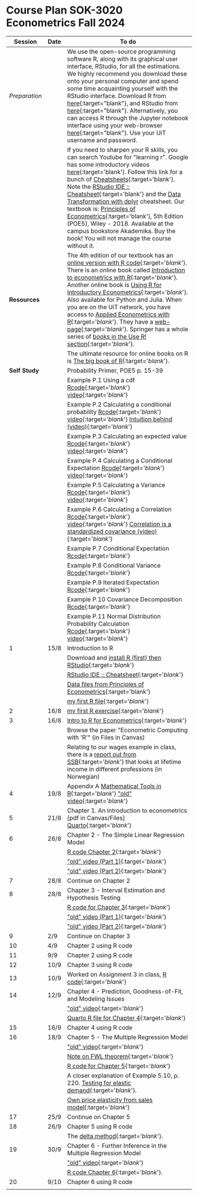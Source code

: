 # Course Plan SOK-3020 Econometrics Fall 2024

| Session  | Date | To do                                            |
|------------------|---------|------------------------------------------------------------------|
| *Preparation*    |         | We use the open-source programming software R, along with its graphical user interface, RStudio, for all the estimations. We highly recommend you download these onto your personal computer and spend some time acquainting yourself with the RStudio interface. Download R from [here](https://cloud.r-project.org/){:target="blank"}, and RStudio from [here](https://posit.co/download/rstudio-desktop/){:target="blank"}. Alternatively, you can access R through the Jupyter notebook interface using your web-browser [here](https://jupyter.uit.no){:target="blank"}. Use your UiT username and password.   |
|                  |          | If you need to sharpen your R skills, you can search Youtube for "learning r". Google has some introductory videos [here](https://www.youtube.com/playlist?list=PLOU2XLYxmsIK9qQfztXeybpHvru-TrqAP){:target='blank'}. Follow this link for a bunch of [Cheatsheets](https://posit.co/resources/cheatsheets/){:target='blank'}. Note the [RStudio IDE :: Cheatsheet](https://rstudio.github.io/cheatsheets/html/rstudio-ide.html){:target='blank'} and the [Data Transformation with dplyr](https://rstudio.github.io/cheatsheets/html/data-transformation.html) cheatsheet. Our textbook is: [Principles of Econometrics](http://principlesofeconometrics.com/poe5/poe5.html){:target='blank'}, 5th Edition (POE5), Wiley - 2018. Available at the campus bookstore Akademika. Buy the book! You will not manage the course without it. |
| **Resources** |            | The 4th edition of our textbook has an [online version with R code](https://bookdown.org/ccolonescu/RPoE4/){:target='_blank_'}. There is an online book called [Introduction to econometrics with R](https://www.econometrics-with-r.org/index.html){:target='_blank_'}. Another online book is [Using R for Introductory Econometrics](http://urfie.net){:target='_blank_'}. Also available for Python and Julia. When you are on the UiT network, you have access to [Applied Econometrics with R](https://link.springer.com/book/10.1007%2F978-0-387-77318-6){:target='_blank_'}. They have a [web-page](https://eeecon.uibk.ac.at/~zeileis/teaching/AER/){:target='_blank_'}. Springer has a whole series of [books in the Use R! section](https://link.springer.com/search?facet-series=%226991%22&facet-content-type=%22Book%22){:target='_blank_'}. |
|                  |         | The ultimate resource for online books on R is [The big book of R](https://www.bigbookofr.com/){:target='_blank_'}. |
| **Self Study** |     |  Probability Primer, POE5 p. 15-39 |
|   |   |  Example P.1 Using a cdf  [Rcode](https://raw.githubusercontent.com/uit-sok-3020-h23/uit-sok-3020-h23.github.io/main/example_p1%20using%20a%20cdf.R){:target='_blank_'}  [video](https://uit.cloud.panopto.eu/Panopto/Pages/Viewer.aspx?id=20d5f48a-e081-4ce0-b024-b0610078f235){:target='_blank_'}  |
|   |   | Example P.2 Calculating a conditional probability [Rcode](https://raw.githubusercontent.com/uit-sok-3020-h23/uit-sok-3020-h23.github.io/main/example_p2%20calculating%20a%20conditional%20probability.R){:target='_blank_'}  [video](https://uit.cloud.panopto.eu/Panopto/Pages/Viewer.aspx?id=ae78fd28-9635-41fe-a3a9-b0610078f247){:target='_blank_'}  [Intuition behind (video)](https://uit.cloud.panopto.eu/Panopto/Pages/Viewer.aspx?id=79a7b549-d8d7-4230-87fd-b0610078f23f){:target='_blank_'}  |  
|   |   | Example P.3 Calculating an expected value  [Rcode](https://raw.githubusercontent.com/uit-sok-3020-h23/uit-sok-3020-h23.github.io/main/example_p3%20calculating%20an%20expected%20value.R){:target='_blank_'}  [video](https://uit.cloud.panopto.eu/Panopto/Pages/Viewer.aspx?id=32f60538-9af0-4ea4-89f3-b0610078f0d9){:target='_blank_'}   |  
|   |   | Example P.4 Calculating a Conditional Expectation  [Rcode](https://raw.githubusercontent.com/uit-sok-3020-h23/uit-sok-3020-h23.github.io/main/example_p4%20calculating%20a%20conditional%20expectation.R){:target='_blank_'}  [video](https://uit.cloud.panopto.eu/Panopto/Pages/Viewer.aspx?id=7f00a56e-92b0-4c21-8073-b0610078f577){:target='_blank_'}   |  
|   |   | Example P.5 Calculating a Variance  [Rcode](https://raw.githubusercontent.com/uit-sok-3020-h23/uit-sok-3020-h23.github.io/main/example_p5%20calculating%20a%20variance.R){:target='_blank_'}  [video](https://uit.cloud.panopto.eu/Panopto/Pages/Viewer.aspx?id=d75b1ca0-b337-4438-b4b5-b0610078f64c){:target='_blank_'}   |  
|   |   | Example P.6 Calculating a Correlation [Rcode](https://raw.githubusercontent.com/uit-sok-3020-h23/uit-sok-3020-h23.github.io/main/example_p6%20calculating%20a%20correlation.R){:target='_blank_'}  [video](https://uit.cloud.panopto.eu/Panopto/Pages/Viewer.aspx?id=64831e5e-8ca8-41db-b18b-b0610078f747){:target='_blank_'} [Correlation is a standardized covariance (video)](https://uit.cloud.panopto.eu/Panopto/Pages/Viewer.aspx?id=068b0fb1-4f62-49c6-86f7-b0610078f56e){:target='_blank_'}   |  
|   |   | Example P.7 Conditional Expectation  [Rcode](https://raw.githubusercontent.com/uit-sok-3020-h23/uit-sok-3020-h23.github.io/main/example_p7%20conditional%20expectation.R){:target='_blank_'}     |  
|   |   | Example P.8 Conditional Variance  [Rcode](https://raw.githubusercontent.com/uit-sok-3020-h23/uit-sok-3020-h23.github.io/main/example_p8%20conditional%20variance.R){:target='_blank_'}     |  
|   |   | Example P.9 Iterated Expectation  [Rcode](https://raw.githubusercontent.com/uit-sok-3020-h23/uit-sok-3020-h23.github.io/main/example_p9%20iterated%20expectation.R){:target='_blank_'}     |  
|   |   | Example P.10 Covariance Decomposition  [Rcode](https://raw.githubusercontent.com/uit-sok-3020-h23/uit-sok-3020-h23.github.io/main/example_p10%20covariance%20decomposition.R){:target='_blank_'}   |  
|   |   | Example P.11 Normal Distribution Probability Calculation  [Rcode](https://raw.githubusercontent.com/uit-sok-3020-h23/uit-sok-3020-h23.github.io/main/example_p11-normal-distribution-probability-calculation.R){:target='_blank_'}  [video](https://uit.cloud.panopto.eu/Panopto/Pages/Viewer.aspx?id=ed10162c-003a-441f-bc7f-b06200d77a64){:target='_blank_'}   |  
| 1  |   15/8 | Introduction to R|
|    |       |   Download and [install R (first) then RStudio](https://posit.co/download/rstudio-desktop/){:target='_blank_'} |
|    |       |  [RStudio IDE :: Cheatsheet](https://rstudio.github.io/cheatsheets/html/rstudio-ide.html){:target='_blank_'}   |
|    |       |  [Data files from Principles of Econometrics](https://www.principlesofeconometrics.com/poe5/poe5data.html){:target='blank'}       |
|    |       |  [my first R file](https://raw.githubusercontent.com/uit-sok-3020-h24/uit-sok-3020-h24.github.io/main/my%20first%20r%20file.R){:target='_blank_'} |
| 2  | 16/8      | [my first R exercise](https://raw.githubusercontent.com/uit-sok-3020-h24/uit-sok-3020-h24.github.io/main/my_first_exercise.R){:target='_blank_'}  |
| 3  | 16/8    |  [Intro to R for Econometrics](https://raw.githubusercontent.com/uit-sok-3020-h24/uit-sok-3020-h24.github.io/main/intro%20to%20R%20for%20econometrics.qmd){:target='_blank_'} |
|    | | Browse the paper "Econometric Computing with 'R'" (in Files in Canvas) |
|    |  | Relating to our wages example in class, there is a [report out from SSB](https://www.ssb.no/inntekt-og-forbruk/inntekt-og-formue/artikler/forskjeller-i-livslopsinntekt-mellom-utdanningsgrupper/_/attachment/inline/fbc61677-a679-4edd-93d8-c6095b866d0d:138a258371f5d983314e8175b97bb5ed5adc04e3/RAPP2023-26.pdf){:target='_blank_'} that looks at lifetime income in different professions (in Norwegian) |
| 4  | 19/8  | Appendix A [Mathematical Tools in R](https://raw.githubusercontent.com/uit-sok-3020-h24/uit-sok-3020-h24.github.io/main/Appendix_A_annotated.R){:target='_blank_'} ["old" video](https://uit.cloud.panopto.eu/Panopto/Pages/Viewer.aspx?id=e39c6666f51844efa636aee500c51b7a){:target='_blank_'}    |
| 5  | 21/8 | Chapter 1. An introduction to econometrics  [pdf in Canvas/Files] [Quarto](https://raw.githubusercontent.com/uit-sok-3020-h24/uit-sok-3020-h24.github.io/main/chap1_why_study_econometrics.qmd){:target='_blank_'} |
| 6  | 26/8 |  Chapter 2 - The Simple Linear Regression Model |
|    |     |   [R code Chapter 2](https://raw.githubusercontent.com/uit-sok-3020-h24/uit-sok-3020-h24.github.io/main/R_code_Chapter_2.R){:target='_blank_'}  |
|    |     |   ["old" video (Part 1)](https://uit.cloud.panopto.eu/Panopto/Pages/Viewer.aspx?id=8cafa645-c30b-465a-a992-aee500c4723a){:target='_blank_'}     |
|    |     |   ["old" video (Part 2)](https://uit.cloud.panopto.eu/Panopto/Pages/Viewer.aspx?id=fe2607de-2c56-492f-87bd-aee500c57671){:target='_blank_'}  |
| 7 | 28/8 | Continue on Chapter 2 |
| 8 | 28/8 | Chapter 3 - Interval Estimation and Hypothesis Testing   |
|    |      |  [R code for Chapter 3](https://raw.githubusercontent.com/uit-sok-3020-h24/uit-sok-3020-h24.github.io/main/Chapter_3.R){:target='_blank_'}    |
|    |      |   ["old" video (Part 1)](https://uit.cloud.panopto.eu/Panopto/Pages/Viewer.aspx?id=e319d74e-c548-4de3-b6f5-aee500c4d176){:target='_blank_'}     |
|    |      |   ["old" video (Part 2)](https://uit.cloud.panopto.eu/Panopto/Pages/Viewer.aspx?id=4d290fdc-36ae-4d2d-8495-aee500c57827){:target='_blank_'}     |
| 9 | 2/9  | Continue on Chapter 3 |
| 10 | 4/9 | Chapter 2 using R code |
| 11 | 9/9 | Chapter 2 using R code |
| 12 | 10/9  |  Chapter 3 using R code |
|13  | 10/9  | Worked on Assignment 3 in class, [R code](https://raw.githubusercontent.com/uit-sok-3020-h24/uit-sok-3020-h24.github.io/main/assig3.R){:target='_blank_'}  |
|14  | 12/9  | Chapter 4 - Prediction, Goodness-of-Fit, and Modeling Issues   |
|    |      | ["old" video](https://uit.cloud.panopto.eu/Panopto/Pages/Viewer.aspx?id=befb571c-77a5-4919-b3e5-aee500c4b463){:target='_blank_'} |
|    |      |  [Quarto R file for Chapter 4](https://raw.githubusercontent.com/uit-sok-3020-h24/uit-sok-3020-h24.github.io/main/Chapter_4.qmd){:target='_blank_'} | 
| 15 | 16/9  | Chapter 4 using R code |
| 16 | 18/9  | Chapter 5 - The Multiple Regression Model  |
|     |      |   ["old" video](https://uit.cloud.panopto.eu/Panopto/Pages/Viewer.aspx?id=d3c5a562-fdf8-48f6-9b49-aee500c5236b){:target='_blank_'}     |
|     |      |  [Note on FWL theorem](https://uit-sok-3020-h24.github.io/FWL_theorem.pdf){:target='_blank_'}   |
|     |      |  [R code for Chapter 5](https://raw.githubusercontent.com/uit-sok-3020-h24/uit-sok-3020-h24.github.io/main/Chapter%205.R){:target='_blank_'}     |
|     |      |  A closer explanation of Example 5.10, p. 220. [Testing for elastic demand](https://en.wikipedia.org/wiki/Total_revenue_test){:target='_blank_'}.   |
|     |      |  [Own price elasticity from sales model](https://uit-sok-3020-h24.github.io/elasticity_in_sales_model.pdf){:target='_blank_'}       |
| 17 | 25/9  | Continue on Chapter 5 |
| 18 | 26/9  | Chapter 5 using R code |
|     |      | The [delta method](https://raw.githubusercontent.com/uit-sok-3020-h23/uit-sok-3020-h23.github.io/main/delta_method.R){:target='_blank_'}.   | 
| 19 | 30/9  |  Chapter 6 - Further Inference in the Multiple Regression Model   |
|     |      |   ["old" video](https://uit.cloud.panopto.eu/Panopto/Pages/Viewer.aspx?id=f7414982-3db6-4bb2-925b-aee500c49725){:target='_blank_'}     |
|     |      |  [R code Chapter 6](https://raw.githubusercontent.com/uit-sok-3020-H22/uit-sok-3020-H22.github.io/main/R%20code%20for%20Chapter%206.R){:target='_blank_'}.                      |
| 20 | 9/10  | Chapter 6 using R code |
|    |       |                         |








